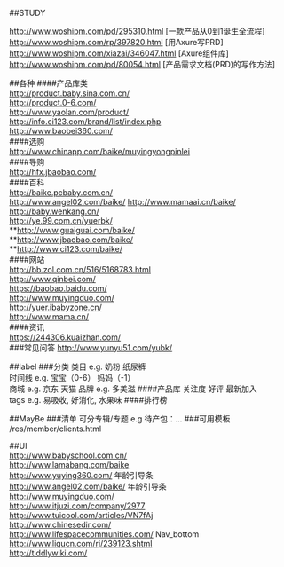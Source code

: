 ##STUDY
  
http://www.woshipm.com/pd/295310.html [一款产品从0到1诞生全流程]  
http://www.woshipm.com/rp/397820.html [用Axure写PRD]  
http://www.woshipm.com/xiazai/346047.html [Axure组件库]  
http://www.woshipm.com/pd/80054.html [产品需求文档(PRD)的写作方法]

##各种
####产品库类  
http://product.baby.sina.com.cn/   
http://product.0-6.com/   
http://www.yaolan.com/product/    
http://info.ci123.com/brand/list/index.php   
http://www.baobei360.com/   
####选购  
http://www.chinapp.com/baike/muyingyongpinlei   
####导购   
http://hfx.jbaobao.com/   
####百科  
http://baike.pcbaby.com.cn/   
http://www.angel02.com/baike/ 
http://www.mamaai.cn/baike/  
http://baby.wenkang.cn/  
http://ye.99.com.cn/yuerbk/   
**http://www.guaiguai.com/baike/  
**http://www.jbaobao.com/baike/   
**http://www.ci123.com/baike/   
####网站  
http://bb.zol.com.cn/516/5168783.html  
http://www.qinbei.com/   
https://baobao.baidu.com/   
http://www.muyingduo.com/  
http://yuer.ibabyzone.cn/   
http://www.mama.cn/    
####资讯  
https://244306.kuaizhan.com/  
###常见问答
http://www.yunyu51.com/yubk/
  
##label
###分类
类目 e.g. 奶粉 纸尿裤  
时间线 e.g. 宝宝（0-6） 妈妈（-1）  
商城 e.g. 京东 天猫
品牌 e.g. 多美滋
####产品库
关注度 好评 最新加入  
tags e.g. 易吸收, 好消化, 水果味
####排行榜 


##MayBe
###清单
可分专辑/专题 e.g 待产包：...
###可用模板
/res/member/clients.html


##UI  
http://www.babyschool.com.cn/  
http://www.lamabang.com/baike  
http://www.yuying360.com/ 年龄引导条  
http://www.angel02.com/baike/ 年龄引导条  
http://www.muyingduo.com/  
http://www.itjuzi.com/company/2977   
http://www.tuicool.com/articles/VN7fAj  
http://www.chinesedir.com/  
http://www.lifespacecommunities.com/  Nav_bottom   
http://www.liqucn.com/rj/239123.shtml   
http://tiddlywiki.com/    
